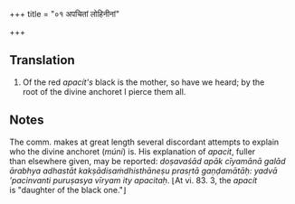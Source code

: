 +++
title = "०१ अपचितां लोहिनीनां"

+++
## Translation
1. Of the red *apacít's* black is the mother, so have we heard; by the  
root of the divine anchoret I pierce them all.

## Notes
The comm. makes at great length several discordant attempts to explain  
who the divine anchoret (*múni*) is. His explanation of *apacit*, fuller  
than elsewhere given, may be reported: *doṣavaśād apāk cīyamānā galād  
ārabhya adhastāt kakṣādisaṁdhisthāneṣu prasṛtā gaṇḍamātāḥ: yadvā  
’pacinvanti puruṣasya vīryam ity apacitaḥ*. ⌊At vi. 83. 3, the *apacít*  
is "daughter of the black one."⌋

